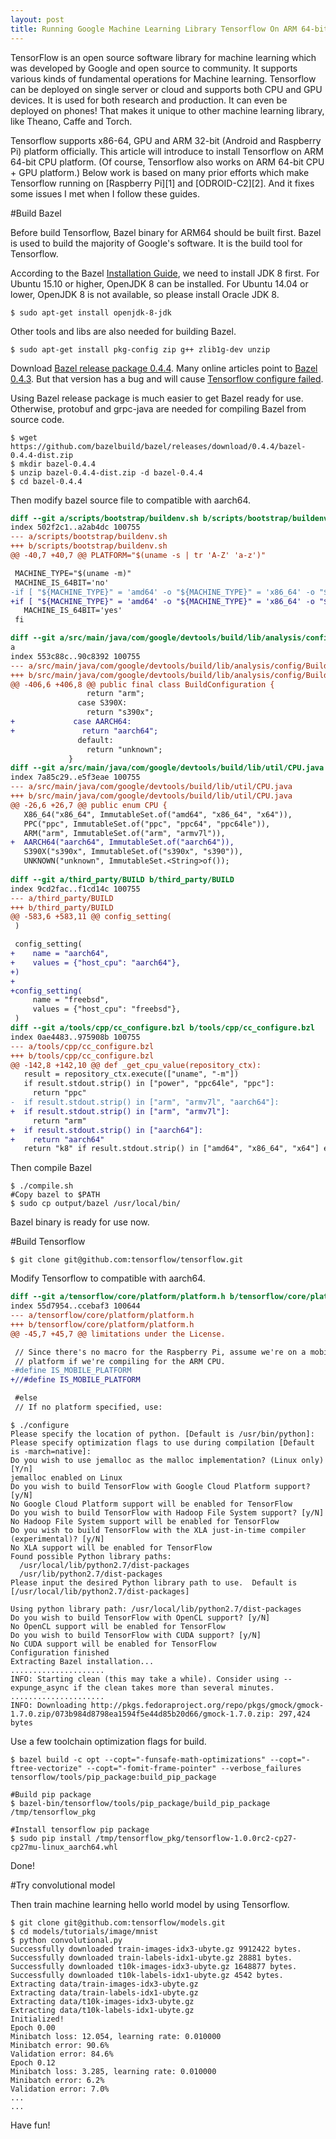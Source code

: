 ```yaml
---
layout: post
title: Running Google Machine Learning Library Tensorflow On ARM 64-bit Platform
---
```


TensorFlow is an open source software library for machine learning which was developed by Google and open source to community. It supports various kinds of fundamental operations for Machine learning. Tensorflow can be deployed on single server or cloud and supports both CPU and GPU devices. It is used for both research and production. It can even be deployed on phones! That makes it unique to other machine learning library, like Theano, Caffe and Torch.

Tensorflow supports x86-64, GPU and ARM 32-bit (Android and Raspberry Pi) platform officially. This article will introduce to install Tensorflow on ARM 64-bit CPU platform. (Of course, Tensorflow also works on ARM 64-bit CPU + GPU platform.) Below work is based on many prior efforts which make Tensorflow running on [Raspberry Pi][1] and [ODROID-C2][2]. And it fixes some issues I met when I follow these guides.

#Build Bazel

Before build Tensorflow, Bazel binary for ARM64 should be built first. Bazel is used to build the majority of Google's software. It is the build tool for Tensorflow.

According to the Bazel [Installation Guide](https://bazel.build/versions/master/docs/install.html), we need to install JDK 8 first. For Ubuntu 15.10 or higher, OpenJDK 8 can be installed. For Ubuntu 14.04 or lower, OpenJDK 8 is not available, so please install Oracle JDK 8.

```shell
$ sudo apt-get install openjdk-8-jdk
```

Other tools and libs are also needed for building Bazel.

```shell
$ sudo apt-get install pkg-config zip g++ zlib1g-dev unzip
```

Download [Bazel release package 0.4.4](https://github.com/bazelbuild/bazel/releases/download/0.4.4/bazel-0.4.4-dist.zip). Many online articles point to [Bazel 0.4.3](https://github.com/bazelbuild/bazel/releases/download/0.4.3/bazel-0.4.3-dist.zip). But that version has a bug and will cause [Tensorflow configure failed](https://github.com/bazelbuild/bazel/issues/2423).

Using Bazel release package is much easier to get Bazel ready for use. Otherwise, protobuf and grpc-java are needed for compiling Bazel from source code.

```shell
$ wget https://github.com/bazelbuild/bazel/releases/download/0.4.4/bazel-0.4.4-dist.zip
$ mkdir bazel-0.4.4
$ unzip bazel-0.4.4-dist.zip -d bazel-0.4.4
$ cd bazel-0.4.4
``` 

Then modify bazel source file to compatible with aarch64.

```diff
diff --git a/scripts/bootstrap/buildenv.sh b/scripts/bootstrap/buildenv.sh
index 502f2c1..a2ab4dc 100755
--- a/scripts/bootstrap/buildenv.sh
+++ b/scripts/bootstrap/buildenv.sh
@@ -40,7 +40,7 @@ PLATFORM="$(uname -s | tr 'A-Z' 'a-z')"

 MACHINE_TYPE="$(uname -m)"
 MACHINE_IS_64BIT='no'
-if [ "${MACHINE_TYPE}" = 'amd64' -o "${MACHINE_TYPE}" = 'x86_64' -o "${MACHINE_TYPE}" = 's390x' ]; then
+if [ "${MACHINE_TYPE}" = 'amd64' -o "${MACHINE_TYPE}" = 'x86_64' -o "${MACHINE_TYPE}" = 's390x'  -o "${MACHINE_TYPE}" = 'aarch64' ]; then
   MACHINE_IS_64BIT='yes'
 fi

diff --git a/src/main/java/com/google/devtools/build/lib/analysis/config/BuildConfiguration.java b/src/main/java/com/google/devtools/build/lib/analysis/config/BuildConfiguration.jav
a
index 553c88c..90c8392 100755
--- a/src/main/java/com/google/devtools/build/lib/analysis/config/BuildConfiguration.java
+++ b/src/main/java/com/google/devtools/build/lib/analysis/config/BuildConfiguration.java
@@ -406,6 +406,8 @@ public final class BuildConfiguration {
                 return "arm";
               case S390X:
                 return "s390x";
+             case AARCH64:
+               return "aarch64";
               default:
                 return "unknown";
             }
diff --git a/src/main/java/com/google/devtools/build/lib/util/CPU.java b/src/main/java/com/google/devtools/build/lib/util/CPU.java
index 7a85c29..e5f3eae 100755
--- a/src/main/java/com/google/devtools/build/lib/util/CPU.java
+++ b/src/main/java/com/google/devtools/build/lib/util/CPU.java
@@ -26,6 +26,7 @@ public enum CPU {
   X86_64("x86_64", ImmutableSet.of("amd64", "x86_64", "x64")),
   PPC("ppc", ImmutableSet.of("ppc", "ppc64", "ppc64le")),
   ARM("arm", ImmutableSet.of("arm", "armv7l")),
+  AARCH64("aarch64", ImmutableSet.of("aarch64")),
   S390X("s390x", ImmutableSet.of("s390x", "s390")),
   UNKNOWN("unknown", ImmutableSet.<String>of());
 
diff --git a/third_party/BUILD b/third_party/BUILD
index 9cd2fac..f1cd14c 100755
--- a/third_party/BUILD
+++ b/third_party/BUILD
@@ -583,6 +583,11 @@ config_setting(
 )

 config_setting(
+    name = "aarch64",
+    values = {"host_cpu": "aarch64"},
+)
+
+config_setting(
     name = "freebsd",
     values = {"host_cpu": "freebsd"},
 )
diff --git a/tools/cpp/cc_configure.bzl b/tools/cpp/cc_configure.bzl
index 0ae4483..975908b 100755
--- a/tools/cpp/cc_configure.bzl
+++ b/tools/cpp/cc_configure.bzl
@@ -142,8 +142,10 @@ def _get_cpu_value(repository_ctx):
   result = repository_ctx.execute(["uname", "-m"])
   if result.stdout.strip() in ["power", "ppc64le", "ppc"]:
     return "ppc"
-  if result.stdout.strip() in ["arm", "armv7l", "aarch64"]:
+  if result.stdout.strip() in ["arm", "armv7l"]:
     return "arm"
+  if result.stdout.strip() in ["aarch64"]:
+    return "aarch64"
   return "k8" if result.stdout.strip() in ["amd64", "x86_64", "x64"] else "piii"
```

Then compile Bazel

```shell
$ ./compile.sh
#Copy bazel to $PATH
$ sudo cp output/bazel /usr/local/bin/
```

Bazel binary is ready for use now.

#Build Tensorflow

```shell
$ git clone git@github.com:tensorflow/tensorflow.git
```

Modify Tensorflow to compatible with aarch64.

```diff
diff --git a/tensorflow/core/platform/platform.h b/tensorflow/core/platform/platform.h
index 55d7954..ccebaf3 100644
--- a/tensorflow/core/platform/platform.h
+++ b/tensorflow/core/platform/platform.h
@@ -45,7 +45,7 @@ limitations under the License.

 // Since there's no macro for the Raspberry Pi, assume we're on a mobile
 // platform if we're compiling for the ARM CPU.
-#define IS_MOBILE_PLATFORM
+//#define IS_MOBILE_PLATFORM

 #else
 // If no platform specified, use:
```

```shell
$ ./configure
Please specify the location of python. [Default is /usr/bin/python]:
Please specify optimization flags to use during compilation [Default is -march=native]: 
Do you wish to use jemalloc as the malloc implementation? (Linux only) [Y/n]
jemalloc enabled on Linux
Do you wish to build TensorFlow with Google Cloud Platform support? [y/N]
No Google Cloud Platform support will be enabled for TensorFlow
Do you wish to build TensorFlow with Hadoop File System support? [y/N]
No Hadoop File System support will be enabled for TensorFlow
Do you wish to build TensorFlow with the XLA just-in-time compiler (experimental)? [y/N]
No XLA support will be enabled for TensorFlow
Found possible Python library paths:
  /usr/local/lib/python2.7/dist-packages
  /usr/lib/python2.7/dist-packages
Please input the desired Python library path to use.  Default is [/usr/local/lib/python2.7/dist-packages]

Using python library path: /usr/local/lib/python2.7/dist-packages
Do you wish to build TensorFlow with OpenCL support? [y/N]
No OpenCL support will be enabled for TensorFlow
Do you wish to build TensorFlow with CUDA support? [y/N]
No CUDA support will be enabled for TensorFlow
Configuration finished
Extracting Bazel installation...
.....................
INFO: Starting clean (this may take a while). Consider using --expunge_async if the clean takes more than several minutes.
.....................
INFO: Downloading http://pkgs.fedoraproject.org/repo/pkgs/gmock/gmock-1.7.0.zip/073b984d8798ea1594f5e44d85b20d66/gmock-1.7.0.zip: 297,424 bytes
```

Use a few toolchain optimization flags for build.
```shell
$ bazel build -c opt --copt="-funsafe-math-optimizations" --copt="-ftree-vectorize" --copt="-fomit-frame-pointer" --verbose_failures tensorflow/tools/pip_package:build_pip_package

#Build pip package
$ bazel-bin/tensorflow/tools/pip_package/build_pip_package /tmp/tensorflow_pkg

#Install tensorflow pip package
$ sudo pip install /tmp/tensorflow_pkg/tensorflow-1.0.0rc2-cp27-cp27mu-linux_aarch64.whl
```

Done!

#Try convolutional model

Then train machine learning hello world model by using Tensorflow. 

```shell
$ git clone git@github.com:tensorflow/models.git
$ cd models/tutorials/image/mnist
$ python convolutional.py
Successfully downloaded train-images-idx3-ubyte.gz 9912422 bytes.
Successfully downloaded train-labels-idx1-ubyte.gz 28881 bytes.
Successfully downloaded t10k-images-idx3-ubyte.gz 1648877 bytes.
Successfully downloaded t10k-labels-idx1-ubyte.gz 4542 bytes.
Extracting data/train-images-idx3-ubyte.gz
Extracting data/train-labels-idx1-ubyte.gz
Extracting data/t10k-images-idx3-ubyte.gz
Extracting data/t10k-labels-idx1-ubyte.gz
Initialized!
Epoch 0.00
Minibatch loss: 12.054, learning rate: 0.010000
Minibatch error: 90.6%
Validation error: 84.6%
Epoch 0.12
Minibatch loss: 3.285, learning rate: 0.010000
Minibatch error: 6.2%
Validation error: 7.0%
...
...
```

Have fun!
